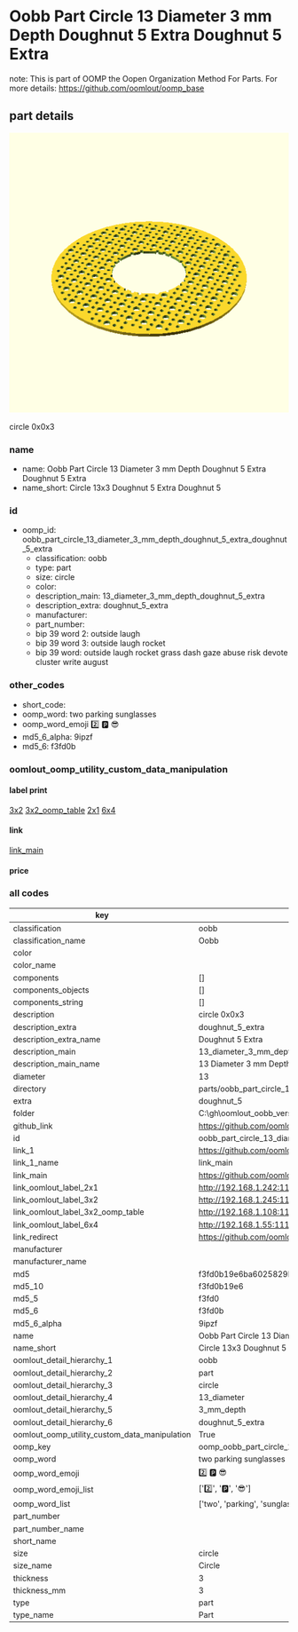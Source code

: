 # Oobb Part Circle 13 Diameter 3 mm Depth Doughnut 5 Extra Doughnut 5 Extra  

note: This is part of OOMP the Oopen Organization Method For Parts. For more details: https://github.com/oomlout/oomp_base

##  part details
  

[![](3dpr.png)](3dpr.png)

circle 0x0x3



### name
* name: Oobb Part Circle 13 Diameter 3 mm Depth Doughnut 5 Extra Doughnut 5 Extra
* name_short: Circle 13x3 Doughnut 5 Extra Doughnut 5
### id
* oomp_id: oobb_part_circle_13_diameter_3_mm_depth_doughnut_5_extra_doughnut_5_extra
  * classification: oobb
  * type: part
  * size: circle
  * color: 
  * description_main: 13_diameter_3_mm_depth_doughnut_5_extra
  * description_extra: doughnut_5_extra
  * manufacturer: 
  * part_number: 
  * bip 39 word 2: outside laugh
  * bip 39 word 3: outside laugh rocket
  * bip 39 word: outside laugh rocket grass dash gaze abuse risk devote cluster write august

### other_codes
* short_code: 
* oomp_word: two parking sunglasses
* oomp_word_emoji :two: :parking: :sunglasses:
* md5_6_alpha: 9ipzf
* md5_6: f3fd0b






### oomlout_oomp_utility_custom_data_manipulation
#### label print
[3x2](http://192.168.1.245:1112/?label=oomp%209ipzf)
[3x2_oomp_table](http://192.168.1.108:1112/?label=oomp%209ipzf)
[2x1](http://192.168.1.242:1112/?label=oomp%209ipzf)
[6x4](http://192.168.1.55:1112/?label=oomp%209ipzf)    

#### link

[link_main](https://github.com/oomlout/oomlout_oobb_version_4_generated_parts/tree/main/navigation_oomp/oobb/part/circle/13_diameter_3_mm_depth_doughnut_5_extra/doughnut_5_extra/part)                              

#### price







### all codes 
| key | value |  
| --- | --- |  
| classification | oobb |  
| classification_name | Oobb |  
| color |  |  
| color_name |  |  
| components | [] |  
| components_objects | [] |  
| components_string | [] |  
| description | circle 0x0x3 |  
| description_extra | doughnut_5_extra |  
| description_extra_name | Doughnut 5 Extra |  
| description_main | 13_diameter_3_mm_depth_doughnut_5_extra |  
| description_main_name | 13 Diameter 3 mm Depth Doughnut 5 Extra |  
| diameter | 13 |  
| directory | parts/oobb_part_circle_13_diameter_3_mm_depth_doughnut_5_extra_doughnut_5_extra |  
| extra | doughnut_5 |  
| folder | C:\gh\oomlout_oobb_version_4_generated_parts\parts\oobb_part_circle_13_diameter_3_mm_depth_doughnut_5_extra_doughnut_5_extra |  
| github_link | https://github.com/oomlout/oomlout_oomp_part_src/tree/main/parts/oobb_part_circle_13_diameter_3_mm_depth_doughnut_5_extra_doughnut_5_extra |  
| id | oobb_part_circle_13_diameter_3_mm_depth_doughnut_5_extra_doughnut_5_extra |  
| link_1 | https://github.com/oomlout/oomlout_oobb_version_4_generated_parts/tree/main/navigation_oomp/oobb/part/circle/13_diameter_3_mm_depth_doughnut_5_extra/doughnut_5_extra/part |  
| link_1_name | link_main |  
| link_main | https://github.com/oomlout/oomlout_oobb_version_4_generated_parts/tree/main/navigation_oomp/oobb/part/circle/13_diameter_3_mm_depth_doughnut_5_extra/doughnut_5_extra/part |  
| link_oomlout_label_2x1 | http://192.168.1.242:1112/?label=oomp%209ipzf |  
| link_oomlout_label_3x2 | http://192.168.1.245:1112/?label=oomp%209ipzf |  
| link_oomlout_label_3x2_oomp_table | http://192.168.1.108:1112/?label=oomp%209ipzf |  
| link_oomlout_label_6x4 | http://192.168.1.55:1112/?label=oomp%209ipzf |  
| link_redirect | https://github.com/oomlout/oomlout_oobb_version_4_generated_parts/tree/main/parts/oobb_circle_13_03_ex_doughnut_5 |  
| manufacturer |  |  
| manufacturer_name |  |  
| md5 | f3fd0b19e6ba6025829bd65f76df64ec |  
| md5_10 | f3fd0b19e6 |  
| md5_5 | f3fd0 |  
| md5_6 | f3fd0b |  
| md5_6_alpha | 9ipzf |  
| name | Oobb Part Circle 13 Diameter 3 mm Depth Doughnut 5 Extra Doughnut 5 Extra |  
| name_short | Circle 13x3 Doughnut 5 Extra Doughnut 5 |  
| oomlout_detail_hierarchy_1 | oobb |  
| oomlout_detail_hierarchy_2 | part |  
| oomlout_detail_hierarchy_3 | circle |  
| oomlout_detail_hierarchy_4 | 13_diameter |  
| oomlout_detail_hierarchy_5 | 3_mm_depth |  
| oomlout_detail_hierarchy_6 | doughnut_5_extra |  
| oomlout_oomp_utility_custom_data_manipulation | True |  
| oomp_key | oomp_oobb_part_circle_13_diameter_3_mm_depth_doughnut_5_extra_doughnut_5_extra |  
| oomp_word | two parking sunglasses |  
| oomp_word_emoji | :two: :parking: :sunglasses: |  
| oomp_word_emoji_list | [':two:', ':parking:', ':sunglasses:'] |  
| oomp_word_list | ['two', 'parking', 'sunglasses'] |  
| part_number |  |  
| part_number_name |  |  
| short_name |  |  
| size | circle |  
| size_name | Circle |  
| thickness | 3 |  
| thickness_mm | 3 |  
| type | part |  
| type_name | Part |  
